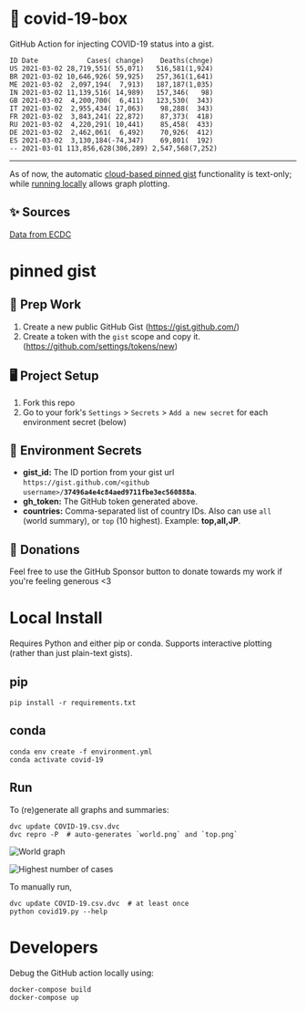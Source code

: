 # 🏥 covid-19-box

GitHub Action for injecting COVID-19 status into a gist.

```
ID Date            Cases( change)    Deaths(chnge)
US 2021-03-02 28,719,551( 55,071)   516,581(1,924)
BR 2021-03-02 10,646,926( 59,925)   257,361(1,641)
ME 2021-03-02  2,097,194(  7,913)   187,187(1,035)
IN 2021-03-02 11,139,516( 14,989)   157,346(   98)
GB 2021-03-02  4,200,700(  6,411)   123,530(  343)
IT 2021-03-02  2,955,434( 17,063)    98,288(  343)
FR 2021-03-02  3,843,241( 22,872)    87,373(  418)
RU 2021-03-02  4,220,291( 10,441)    85,458(  433)
DE 2021-03-02  2,462,061(  6,492)    70,926(  412)
ES 2021-03-02  3,130,184(-74,347)    69,801(  192)
-- 2021-03-01 113,856,628(306,289) 2,547,568(7,252)
```

---

As of now, the automatic [cloud-based pinned gist](#pinned-gist) functionality is text-only;
while [running locally](#local-install) allows graph plotting.

## ✨ Sources

[Data from ECDC](https://www.ecdc.europa.eu/en/publications-data/download-todays-data-geographic-distribution-covid-19-cases-worldwide)

# pinned gist

## 🎒 Prep Work
1. Create a new public GitHub Gist (https://gist.github.com/)
1. Create a token with the `gist` scope and copy it. (https://github.com/settings/tokens/new)

## 🖥 Project Setup
1. Fork this repo
1. Go to your fork's `Settings` > `Secrets` > `Add a new secret` for each environment secret (below)

## 🤫 Environment Secrets
- **gist_id:** The ID portion from your gist url `https://gist.github.com/<github username>/`**`37496a4e4c84aed9711fbe3ec560888a`**.
- **gh_token:** The GitHub token generated above.
- **countries:** Comma-separated list of country IDs. Also can use `all` (world summary), or `top` (10 highest). Example: **top,all,JP**.

## 💸 Donations

Feel free to use the GitHub Sponsor button to donate towards my work if you're feeling generous <3

# Local Install

Requires Python and either pip or conda. Supports interactive plotting (rather than just plain-text gists).

## pip

```
pip install -r requirements.txt
```

## conda

```
conda env create -f environment.yml
conda activate covid-19
```

## Run

To (re)generate all graphs and summaries:

```
dvc update COVID-19.csv.dvc
dvc repro -P  # auto-generates `world.png` and `top.png`
```

![World graph](world.png)

![Highest number of cases](top.png)

To manually run,

```
dvc update COVID-19.csv.dvc  # at least once
python covid19.py --help
```

# Developers

Debug the GitHub action locally using:

```
docker-compose build
docker-compose up
```
